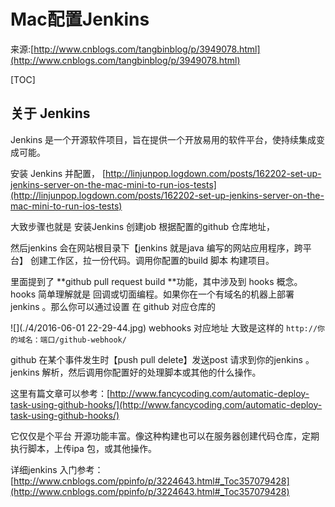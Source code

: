 # Mac配置Jenkins

来源:[http://www.cnblogs.com/tangbinblog/p/3949078.html](http://www.cnblogs.com/tangbinblog/p/3949078.html)

[TOC]

## 关于 Jenkins

Jenkins 是一个开源软件项目，旨在提供一个开放易用的软件平台，使持续集成变成可能。

安装 Jenkins 并配置，
[http://linjunpop.logdown.com/posts/162202-set-up-jenkins-server-on-the-mac-mini-to-run-ios-tests](http://linjunpop.logdown.com/posts/162202-set-up-jenkins-server-on-the-mac-mini-to-run-ios-tests)

大致步骤也就是  安装Jenkins  创建job 根据配置的github 仓库地址，

然后jenkins 会在网站根目录下【jenkins 就是java 编写的网站应用程序，跨平台】 创建工作区，拉一份代码。调用你配置的build 脚本 构建项目。

里面提到了 **github pull request build **功能，其中涉及到 hooks 概念。 hooks 简单理解就是 回调或切面编程。如果你在一个有域名的机器上部署 jenkins 。那么你可以通过设置 在 github 对应仓库的


![](./4/2016-06-01 22-29-44.jpg)
webhooks 对应地址 大致是这样的 ``http://你的域名：端口/github-webhook/  ``

github 在某个事件发生时【push pull delete】发送post 请求到你的jenkins 。jenkins 解析，然后调用你配置好的处理脚本或其他的什么操作。

这里有篇文章可以参考：[http://www.fancycoding.com/automatic-deploy-task-using-github-hooks/](http://www.fancycoding.com/automatic-deploy-task-using-github-hooks/)

 它仅仅是个平台 开源功能丰富。像这种构建也可以在服务器创建代码仓库，定期执行脚本，上传ipa 包，或其他操作。

 详细jenkins 入门参考：[http://www.cnblogs.com/ppinfo/p/3224643.html#_Toc357079428](http://www.cnblogs.com/ppinfo/p/3224643.html#_Toc357079428)
